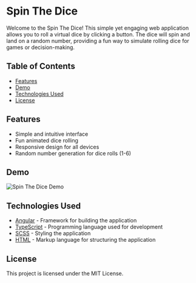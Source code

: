 # Spin The Dice

Welcome to the Spin The Dice! This simple yet engaging web application allows you to roll a virtual dice by clicking a button. The dice will spin and land on a random number, providing a fun way to simulate rolling dice for games or decision-making.

## Table of Contents
- [Features](#features)
- [Demo](https://fijolkrzysztof.github.io/spin-the-dice/)
- [Technologies Used](#technologies-used)
- [License](#license)

## Features
- Simple and intuitive interface
- Fun animated dice rolling
- Responsive design for all devices
- Random number generation for dice rolls (1-6)

## Demo
![Spin The Dice Demo](https://fijolkrzysztof.github.io/spin-the-dice/)

## Technologies Used
- [Angular](https://angular.io/) - Framework for building the application
- [TypeScript](https://www.typescriptlang.org/) - Programming language used for development
- [SCSS](https://sass-lang.com/) - Styling the application
- [HTML](https://html.spec.whatwg.org/multipage/) - Markup language for structuring the application

## License
This project is licensed under the MIT License.
